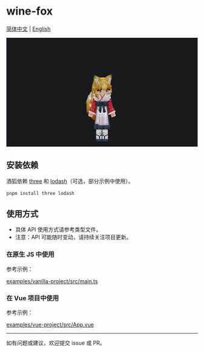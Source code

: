 # wine-fox

[简体中文](README.md) | [English](docs/README_EN.md)

![酒狐](docs/assets/PixPin_2025-06-22_19-12-34.webp)

## 安装依赖

酒狐依赖 [three](https://www.npmjs.com/package/three) 和 [lodash](https://www.npmjs.com/package/lodash)（可选，部分示例中使用）。

```bash
pnpm install three lodash
```

## 使用方式

- 具体 API 使用方式请参考类型文件。
- 注意：API 可能随时变动，请持续关注项目更新。

### 在原生 JS 中使用

参考示例：

[examples/vanilla-project/src/main.ts](examples/vanilla-project/src/main.ts)

### 在 Vue 项目中使用

参考示例：

[examples/vue-project/src/App.vue](examples/vue-project/src/App.vue)

---

如有问题或建议，欢迎提交 issue 或 PR。
